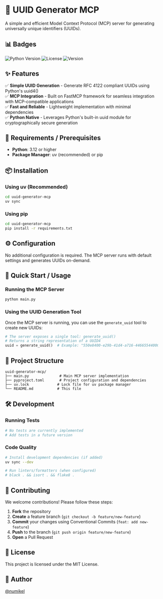 # 🎯 UUID Generator MCP

A simple and efficient Model Context Protocol (MCP) server for generating universally unique identifiers (UUIDs).

## 📊 Badges

![Python Version](https://img.shields.io/badge/python-3.12+-blue.svg)
![License](https://img.shields.io/badge/license-MIT-green.svg)
![Version](https://img.shields.io/badge/version-0.1.0-orange.svg)

## ✨ Features

✅ **Simple UUID Generation** - Generate RFC 4122 compliant UUIDs using Python's uuid4()  
✅ **MCP Integration** - Built on FastMCP framework for seamless integration with MCP-compatible applications  
✅ **Fast and Reliable** - Lightweight implementation with minimal dependencies  
✅ **Python Native** - Leverages Python's built-in uuid module for cryptographically secure generation  

## 🔧 Requirements / Prerequisites

- **Python**: 3.12 or higher
- **Package Manager**: uv (recommended) or pip

## 📦 Installation

### Using uv (Recommended)

```bash
cd uuid-generator-mcp
uv sync
```

### Using pip

```bash
cd uuid-generator-mcp
pip install -r requirements.txt
```

## ⚙️ Configuration

No additional configuration is required. The MCP server runs with default settings and generates UUIDs on-demand.

## 🚀 Quick Start / Usage

### Running the MCP Server

```bash
python main.py
```

### Using the UUID Generation Tool

Once the MCP server is running, you can use the `generate_uuid` tool to create new UUIDs:

```python
# The server exposes a single tool: generate_uuid()
# Returns a string representation of a UUID4
uuid = generate_uuid()  # Example: "550e8400-e29b-41d4-a716-446655440000"
```

## 📁 Project Structure

```
uuid-generator-mcp/
├── main.py              # Main MCP server implementation
├── pyproject.toml       # Project configuration and dependencies
├── uv.lock             # Lock file for uv package manager
└── README.md           # This file
```

## 🛠️ Development

### Running Tests

```bash
# No tests are currently implemented
# Add tests in a future version
```

### Code Quality

```bash
# Install development dependencies (if added)
uv sync --dev

# Run linters/formatters (when configured)
# black . && isort . && flake8 .
```

## 🤝 Contributing

We welcome contributions! Please follow these steps:

1. **Fork** the repository
2. **Create** a feature branch (`git checkout -b feature/new-feature`)
3. **Commit** your changes using Conventional Commits (`feat: add new-feature`)
4. **Push** to the branch (`git push origin feature/new-feature`)
5. **Open** a Pull Request

## 📄 License

This project is licensed under the MIT License.

## 👤 Author

[@numikel](https://github.com/numikel)

